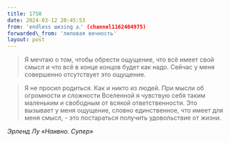 ```yaml
---
title: 1758
date: 2024-03-12 20:45:53
from: 'endless шизing ⍼' (channel1162404975)
forwarded\_from: 'лиловая вечность'
layout: post
---
```


> Я мечтаю о том, чтобы обрести ощущение, что всё имеет свой смысл и что всё в конце концов будет как надо.
Сейчас у меня совершенно отсутствует это ощущение. 

> Я не просил родиться. Как и никто из людей. При мысли об огромности и сложности Вселенной я чувствую себя таким маленьким и свободным от всякой ответственности. Это вызывает у меня ощущение, словно единственное, что имеет для меня смысл, - это постараться получить удовольствие от жизни. 

*Эрленд Лу «Наивно. Супер»*
